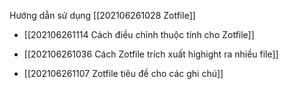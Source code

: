 Hướng dẫn sử dụng [[202106261028 Zotfile]]

- [[202106261114 Cách điều chỉnh thuộc tính cho Zotfile]]

- [[202106261036 Cách Zotfile trích xuất highight ra nhiều file]]

- [[202106261107 Zotfile tiêu đề cho các ghi chú]]